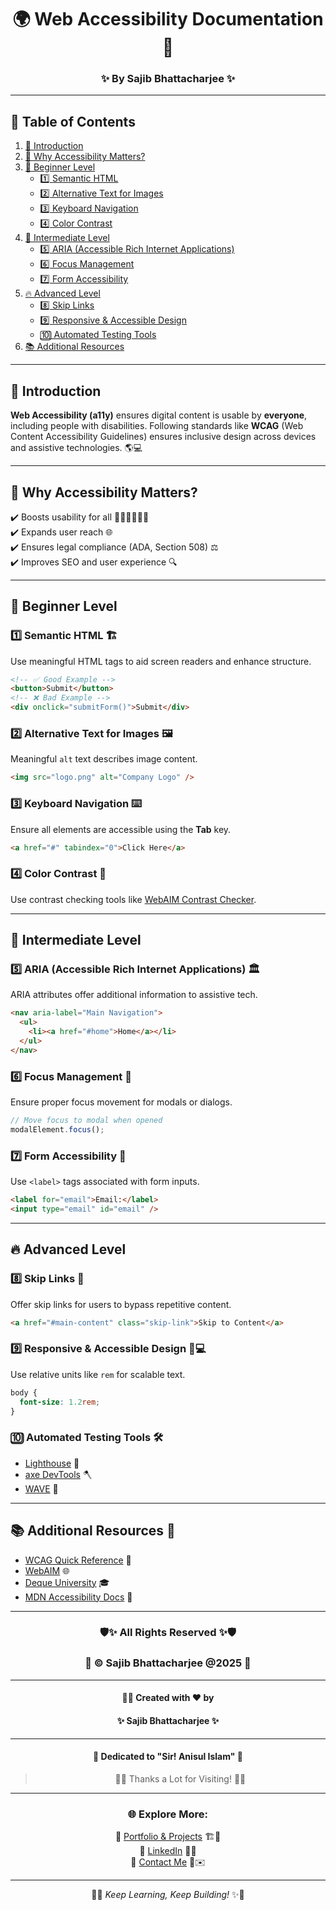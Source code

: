 <div align="center">
  
# 🌍 Web Accessibility Documentation 🚀  
### ✨ By Sajib Bhattacharjee ✨  

</div>

---

## 📜 Table of Contents

1. [🌟 Introduction](#-introduction)
2. [📌 Why Accessibility Matters?](#-why-accessibility-matters)
3. [🏁 Beginner Level](#-beginner-level)
   - [1️⃣ Semantic HTML](#1️⃣-semantic-html)
   - [2️⃣ Alternative Text for Images](#2️⃣-alternative-text-for-images)
   - [3️⃣ Keyboard Navigation](#3️⃣-keyboard-navigation)
   - [4️⃣ Color Contrast](#4️⃣-color-contrast)
4. [🚀 Intermediate Level](#-intermediate-level)
   - [5️⃣ ARIA (Accessible Rich Internet Applications)](#5️⃣-aria-accessible-rich-internet-applications)
   - [6️⃣ Focus Management](#6️⃣-focus-management)
   - [7️⃣ Form Accessibility](#7️⃣-form-accessibility)
5. [🔥 Advanced Level](#-advanced-level)
   - [8️⃣ Skip Links](#8️⃣-skip-links)
   - [9️⃣ Responsive & Accessible Design](#9️⃣-responsive--accessible-design)
   - [🔟 Automated Testing Tools](#🔟-automated-testing-tools)
6. [📚 Additional Resources](#-additional-resources)

---

## 🌟 Introduction

**Web Accessibility (a11y)** ensures digital content is usable by **everyone**, including people with disabilities. Following standards like **WCAG** (Web Content Accessibility Guidelines) ensures inclusive design across devices and assistive technologies. 🌎💻

---

## 📌 Why Accessibility Matters?

✔️ Boosts usability for all 👨‍🦯👩‍🦽👨‍💻  
✔️ Expands user reach 🌐  
✔️ Ensures legal compliance (ADA, Section 508) ⚖️  
✔️ Improves SEO and user experience 🔍

---

## 🏁 Beginner Level

### 1️⃣ Semantic HTML 🏗️
Use meaningful HTML tags to aid screen readers and enhance structure.
```html
<!-- ✅ Good Example -->
<button>Submit</button>
<!-- ❌ Bad Example -->
<div onclick="submitForm()">Submit</div>
```

### 2️⃣ Alternative Text for Images 🖼️
Meaningful `alt` text describes image content.
```html
<img src="logo.png" alt="Company Logo" />
```

### 3️⃣ Keyboard Navigation ⌨️
Ensure all elements are accessible using the **Tab** key.
```html
<a href="#" tabindex="0">Click Here</a>
```

### 4️⃣ Color Contrast 🎨
Use contrast checking tools like [WebAIM Contrast Checker](https://webaim.org/resources/contrastchecker/).

---

## 🚀 Intermediate Level

### 5️⃣ ARIA (Accessible Rich Internet Applications) 🏛️
ARIA attributes offer additional information to assistive tech.
```html
<nav aria-label="Main Navigation">
  <ul>
    <li><a href="#home">Home</a></li>
  </ul>
</nav>
```

### 6️⃣ Focus Management 🎯
Ensure proper focus movement for modals or dialogs.
```javascript
// Move focus to modal when opened
modalElement.focus();
```

### 7️⃣ Form Accessibility 📝
Use `<label>` tags associated with form inputs.
```html
<label for="email">Email:</label>
<input type="email" id="email" />
```

---

## 🔥 Advanced Level

### 8️⃣ Skip Links 🔗
Offer skip links for users to bypass repetitive content.
```html
<a href="#main-content" class="skip-link">Skip to Content</a>
```

### 9️⃣ Responsive & Accessible Design 📱💻
Use relative units like `rem` for scalable text.
```css
body {
  font-size: 1.2rem;
}
```

### 🔟 Automated Testing Tools 🛠️
- [Lighthouse](https://developers.google.com/web/tools/lighthouse) 🔦  
- [axe DevTools](https://www.deque.com/axe/devtools/) 🪓  
- [WAVE](https://wave.webaim.org/) 🌊  

---

## 📚 Additional Resources 📖

- [WCAG Quick Reference](https://www.w3.org/WAI/WCAG21/quickref/) 📜
- [WebAIM](https://webaim.org/) 🌐
- [Deque University](https://dequeuniversity.com/) 🎓
- [MDN Accessibility Docs](https://developer.mozilla.org/en-US/docs/Web/Accessibility) 📘

---

<div align="center">

### 🛡️✨ All Rights Reserved ✨🛡️  
### 🚀 © Sajib Bhattacharjee @2025 🚀  

---

#### 👨‍💻 Created with ❤️ by  
#### ✨ Sajib Bhattacharjee ✨  

---

#### 💖 Dedicated to "Sir! Anisul Islam" 💖  

> 🎉🙏 Thanks a Lot for Visiting! 🙏🎉  

---

### 🌐 Explore More:

🔗 [Portfolio & Projects](https://github.com/Sajib-Bhattacharjee) 🏗️🚀  
💼 [LinkedIn](https://www.linkedin.com/in/sajib-bhattacharjee-42682a178/) 🔗🤝  
📧 [Contact Me](mailto:sajibbhattacjarjee2000@gmail.com) 📩✉️  

---

🚀✨ *Keep Learning, Keep Building!* ✨🚀  

</div>

